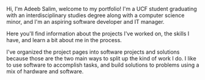 Hi, I'm Adeeb Salim, welcome to my portfolio! I'm a UCF student graduating with an interdisciplinary studies degree along with a computer science minor, and I'm an aspiring software developer and IT manager. 

Here you'll find information about the projects I've worked on, the skills I have, and learn a bit about me in the process. 
 
I've organized the project pages into software projects and solutions because those are the two main ways to split up the kind of work I do. I like to use software to accomplish tasks, and build solutions to problems using a mix of hardware and software. 

